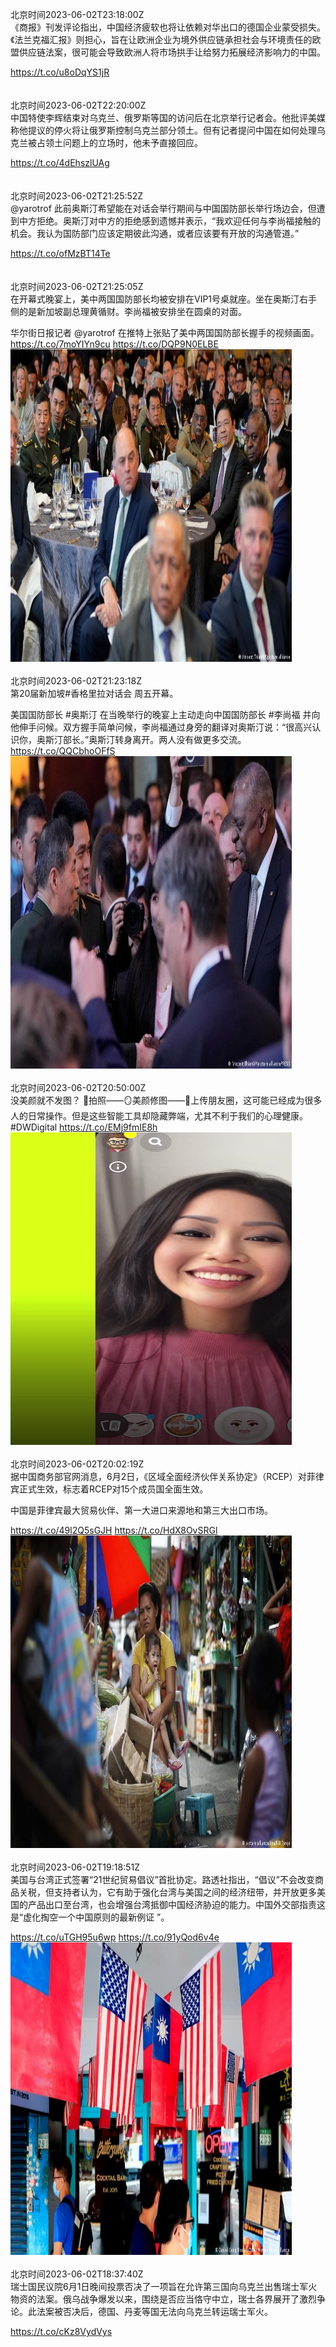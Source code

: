 北京时间2023-06-02T23:18:00Z<br>《商报》刊发评论指出，中国经济疲软也将让依赖对华出口的德国企业蒙受损失。《法兰克福汇报》则担心，旨在让欧洲企业为境外供应链承担社会与环境责任的欧盟供应链法案，很可能会导致欧洲人将市场拱手让给努力拓展经济影响力的中国。 

https://t.co/u8oDqYS1jR<br><br><br>北京时间2023-06-02T22:20:00Z<br>中国特使李辉结束对乌克兰、俄罗斯等国的访问后在北京举行记者会。他批评美媒称他提议的停火将让俄罗斯控制乌克兰部分领土。但有记者提问中国在如何处理乌克兰被占领土问题上的立场时，他未予直接回应。

https://t.co/4dEhszlUAg<br><br><br>北京时间2023-06-02T21:25:52Z<br>@yarotrof 此前奥斯汀希望能在对话会举行期间与中国国防部长举行场边会，但遭到中方拒绝。奥斯汀对中方的拒绝感到遗憾并表示，“我欢迎任何与李尚福接触的机会。我认为国防部门应该定期彼此沟通，或者应该要有开放的沟通管道。”

 https://t.co/ofMzBT14Te<br><br><br>北京时间2023-06-02T21:25:05Z<br>在开幕式晚宴上，美中两国国防部长均被安排在VIP1号桌就座。坐在奥斯汀右手侧的是新加坡副总理黄循财。李尚福被安排坐在圆桌的对面。

华尔街日报记者 @yarotrof 在推特上张贴了美中两国国防部长握手的视频画面。https://t.co/7moYIYn9cu https://t.co/DQP9N0ELBE<br><img src='/temp/image/2023/t-Month-6/1664624176055943169_0.jpg' width='450' height='500'><br><br>北京时间2023-06-02T21:23:18Z<br>第20届新加坡#香格里拉对话会 周五开幕。

美国国防部长 #奥斯汀 在当晚举行的晚宴上主动走向中国国防部长 #李尚福 并向他伸手问候。双方握手简单问候，李尚福通过身旁的翻译对奥斯汀说：“很高兴认识你，奥斯汀部长。”奥斯汀转身离开。两人没有做更多交流。 https://t.co/QQCbhoOFfS<br><img src='/temp/image/2023/t-Month-6/1664623728133537793_0.jpg' width='450' height='500'><br><br>北京时间2023-06-02T20:50:00Z<br>没美颜就不发图？
🤳拍照——🪞美颜修图——📱上传朋友圈，这可能已经成为很多人的日常操作。但是这些智能工具却隐藏弊端，尤其不利于我们的心理健康。#DWDigital https://t.co/EMj9fmIE8h<br><img src='/temp/video/2023/t-Month-6/x-Day-02/dw_chinese/1664615346366746625_0.jpg' width='450' height='500'><br><br>北京时间2023-06-02T20:02:19Z<br>据中国商务部官网消息，6月2日，《区域全面经济伙伴关系协定》（RCEP）对菲律宾正式生效，标志着RCEP对15个成员国全面生效。

中国是菲律宾最大贸易伙伴、第一大进口来源地和第三大出口市场。

https://t.co/49l2Q5sGJH https://t.co/HdX8OvSRGl<br><img src='/temp/image/2023/t-Month-6/1664603346378915840_0.jpg' width='450' height='500'><br><br>北京时间2023-06-02T19:18:51Z<br>美国与台湾正式签署“21世纪贸易倡议”首批协定。路透社指出，“倡议”不会改变商品关税，但支持者认为，它有助于强化台湾与美国之间的经济纽带，并开放更多美国的产品出口至台湾，也会增强台湾抵御中国经济胁迫的能力。中国外交部指责这是“虚化掏空一个中国原则的最新例证 ”。

https://t.co/uTGH95u6wp https://t.co/91yQod6v4e<br><img src='/temp/image/2023/t-Month-6/1664592409957629953_0.jpg' width='450' height='500'><br><br>北京时间2023-06-02T18:37:40Z<br>瑞士国民议院6月1日晚间投票否决了一项旨在允许第三国向乌克兰出售瑞士军火物资的法案。俄乌战争爆发以来，围绕是否应当恪守中立，瑞士各界展开了激烈争论。此法案被否决后，德国、丹麦等国无法向乌克兰转运瑞士军火。

https://t.co/cKz8VydVys<br><br><br>